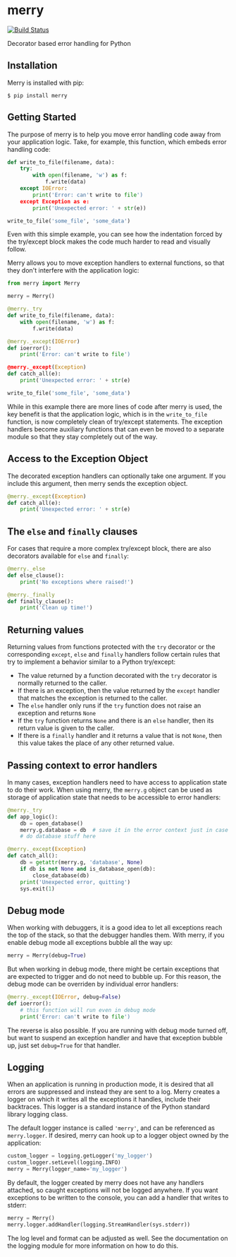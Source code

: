 # merry

[![Build Status](https://travis-ci.org/miguelgrinberg/merry.svg?branch=master)](https://travis-ci.org/miguelgrinberg/merry)

Decorator based error handling for Python

## Installation

Merry is installed with pip:

    $ pip install merry

## Getting Started

The purpose of merry is to help you move error handling code away from your
application logic. Take, for example, this function, which embeds error
handling code:

```python
def write_to_file(filename, data):
    try:
        with open(filename, 'w') as f:
            f.write(data)
    except IOError:
        print('Error: can't write to file')
    except Exception as e:
        print('Unexpected error: ' + str(e))

write_to_file('some_file', 'some_data')
```

Even with this simple example, you can see how the indentation forced by the
try/except block makes the code much harder to read and visually follow.

Merry allows you to move exception handlers to external functions, so that
they don't interfere with the application logic:

```python
from merry import Merry

merry = Merry()

@merry._try
def write_to_file(filename, data):
    with open(filename, 'w') as f:
        f.write(data)

@merry._except(IOError)
def ioerror():
    print('Error: can't write to file')

@merry._except(Exception)
def catch_all(e):
    print('Unexpected error: ' + str(e)

write_to_file('some_file', 'some_data')
```

While in this example there are more lines of code after merry is used, the
key benefit is that the application logic, which is in the `write_to_file`
function, is now completely clean of try/except statements. The exception
handlers become auxiliary functions that can even be moved to a separate
module so that they stay completely out of the way.

## Access to the Exception Object

The decorated exception handlers can optionally take one argument. If you
include this argument, then merry sends the exception object.

```python
@merry._except(Exception)
def catch_all(e):
    print('Unexpected error: ' + str(e)
```

## The `else` and `finally` clauses

For cases that require a more complex try/except block, there are also
decorators available for `else` and `finally`:

```python
@merry._else
def else_clause():
    print('No exceptions where raised!')

@merry._finally
def finally_clause():
    print('Clean up time!')
```

## Returning values

Returning values from functions protected with the `try` decorator or the
corresponding `except`, `else` and `finally` handlers follow certain rules
that try to implement a behavior similar to a Python try/except:

- The value returned by a function decorated with the `try` decorator is
  normally returned to the caller.
- If there is an exception, then the value returned by the `except` handler
  that matches the exception is returned to the caller.
- The `else` handler only runs if the `try` function does not raise an
  exception and returns `None`
- If the `try` function returns `None` and there is an `else` handler, then
  its return value is given to the caller.
- If there is a `finally` handler and it returns a value that is not `None`,
  then this value takes the place of any other returned value.

## Passing context to error handlers

In many cases, exception handlers need to have access to application state to
do their work. When using merry, the `merry.g` object can be used as storage
of application state that needs to be accessible to error handlers:

```python
@merry._try
def app_logic():
    db = open_database()
    merry.g.database = db  # save it in the error context just in case
    # do database stuff here

@merry._except(Exception)
def catch_all():
    db = getattr(merry.g, 'database', None)
    if db is not None and is_database_open(db):
        close_database(db)
    print('Unexpected error, quitting')
    sys.exit(1)
```

## Debug mode

When working with debuggers, it is a good idea to let all exceptions reach the
top of the stack, so that the debugger handles them. With merry, if you enable
debug mode all exceptions bubble all the way up:

```python
merry = Merry(debug=True)
```

But when working in debug mode, there might be certain exceptions that are
expected to trigger and do not need to bubble up. For this reason, the debug
mode can be overriden by individual error handlers:

```python
@merry._except(IOError, debug=False)
def ioerror():
    # this function will run even in debug mode
    print('Error: can't write to file')
```

The reverse is also possible. If you are running with debug mode turned off,
but want to suspend an exception handler and have that exception bubble up,
just set `debug=True` for that handler.

## Logging

When an application is running in production mode, it is desired that all
errors are suppressed and instead they are sent to a log. Merry creates a
logger on which it writes all the exceptions it handles, include their
backtraces. This logger is a standard instance of the Python standard library
logging class.

The default logger instance is called `'merry'`, and can be referenced as
`merry.logger`. If desired, merry can hook up to a logger object owned by the
application:

```python
custom_logger = logging.getLogger('my_logger')
custom_logger.setLevel(logging.INFO)
merry = Merry(logger_name='my_logger')
```

By default, the logger created by merry does not have any handlers attached,
so caught exceptions will not be logged anywhere. If you want exceptions to be
written to the console, you can add a handler that writes to stderr:

```python
merry = Merry()
merry.logger.addHandler(logging.StreamHandler(sys.stderr))
```

The log level and format can be adjusted as well. See the documentation on the
logging module for more information on how to do this.
